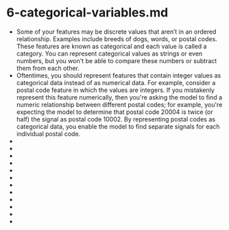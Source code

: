 # 6-categorical-variables.md

- Some of your features may be discrete values that aren’t in an ordered relationship. Examples include breeds of dogs, words, or postal codes. These features are known as categorical and each value is called a category. You can represent categorical values as strings or even numbers, but you won't be able to compare these numbers or subtract them from each other.
- Oftentimes, you should represent features that contain integer values as categorical data instead of as numerical data. For example, consider a postal code feature in which the values are integers. If you mistakenly represent this feature numerically, then you're asking the model to find a numeric relationship between different postal codes; for example, you're expecting the model to determine that postal code 20004 is twice (or half) the signal as postal code 10002. By representing postal codes as categorical data, you enable the model to find separate signals for each individual postal code.
- 
- 
- 
- 
- 
- 
- 
- 
- 
- 
- 
- 